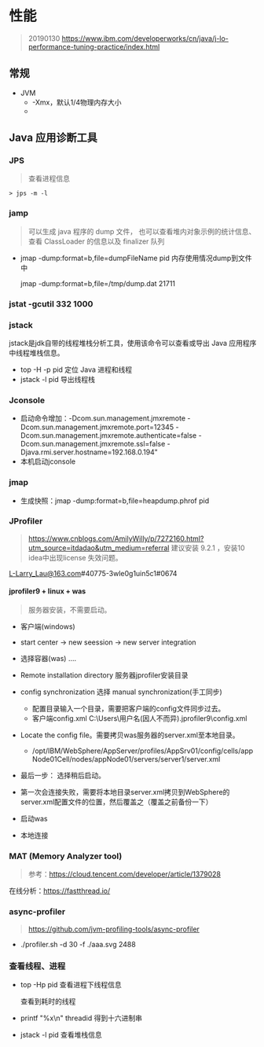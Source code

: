 # 性能
> 20190130 https://www.ibm.com/developerworks/cn/java/j-lo-performance-tuning-practice/index.html

## 常规
* JVM
	* -Xmx，默认1/4物理内存大小
	* 

## Java 应用诊断工具

### JPS

>  查看进程信息

```
> jps -m -l
```



### jamp

> 可以生成 java 程序的 dump 文件， 也可以查看堆内对象示例的统计信息、查看 ClassLoader 的信息以及 finalizer 队列

* jmap -dump:format=b,file=dumpFileName pid 内存使用情况dump到文件中

   jmap -dump:format=b,file=/tmp/dump.dat 21711

### jstat -gcutil 332 1000

### jstack

jstack是jdk自带的线程堆栈分析工具，使用该命令可以查看或导出 Java 应用程序中线程堆栈信息。

* top -H -p pid 定位 Java 进程和线程
* jstack -l pid 导出线程栈

### Jconsole

* 启动命令增加：-Dcom.sun.management.jmxremote -Dcom.sun.management.jmxremote.port=12345 -Dcom.sun.management.jmxremote.authenticate=false -Dcom.sun.management.jmxremote.ssl=false -Djava.rmi.server.hostname=192.168.0.194"
* 本机启动jconsole

### jmap

* 生成快照：jmap -dump:format=b,file=heapdump.phrof pid

### JProfiler

> https://www.cnblogs.com/AmilyWilly/p/7272160.html?utm_source=itdadao&utm_medium=referral
> 建议安装 9.2.1  ，安装10 idea中出现license 失效问题。

L-Larry_Lau@163.com#40775-3wle0g1uin5c1#0674


#### jprofiler9 + linux + was
> 服务器安装，不需要启动。

* 客户端(windows)
* start center -> new seession -> new server integration
* 选择容器(was) .... 
* Remote installation directory 服务器jprofiler安装目录
* config synchronization 选择 manual synchronization(手工同步)
	* 配置目录输入一个目录，需要把客户端的config文件同步过去。
	* 客户端config.xml  C:\Users\用户名(因人不而异)\.jprofiler9\config.xml

* Locate the config file。需要拷贝was服务器的server.xml至本地目录。
	* /opt/IBM/WebSphere/AppServer/profiles/AppSrv01/config/cells/appNode01Cell/nodes/appNode01/servers/server1/server.xml
* 最后一步： 选择稍后启动。

* 第一次会连接失败，需要将本地目录server.xml拷贝到WebSphere的server.xml配置文件的位置，然后覆盖之（覆盖之前备份一下）	
* 启动was

* 本地连接



### MAT (Memory Analyzer tool)

> 参考：https://cloud.tencent.com/developer/article/1379028

在线分析：https://fastthread.io/

### async-profiler

> https://github.com/jvm-profiling-tools/async-profiler

*  ./profiler.sh -d 30 -f ./aaa.svg 2488

### 查看线程、进程

* top -Hp pid 查看进程下线程信息

  查看到耗时的线程

* printf "%x\n" threadid 得到十六进制串
* jstack -l pid 查看堆栈信息









